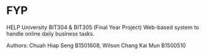 # FYP
HELP University BIT304 &amp; BIT305 (Final Year Project) Web-based system to handle online daily business tasks.  

Authors: Chuah Hiap Seng B1501608, Wilson Chang Kai Mun B1500510
